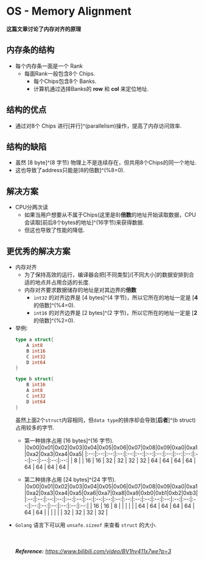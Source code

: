 # OS - Memory Alignment

**这篇文章讨论了内存对齐的原理**
<!--more-->
##  内存条的结构
- 每个内存条一面是一个 Rank
    - 每面Rank一般包含8个 Chips.
        - 每个Chips包含8个 Banks.
        - 计算机通过选择Banks的 **row** 和 **col** 来定位地址.

## 结构的优点
* 通过对8个 Chips 进行[并行]^(parallelism)操作，提高了内存访问效率.

##  结构的缺陷
* 虽然 [8 byte]^(8 字节) 物理上不是连续存在，但共用8个Chips的同一个地址.
* 这也导致了address只能是[8的倍数]^(%8=0).

## 解决方案
- CPU分两次读
    - 如果当用户想要从不属于Chips(这里是8)**倍数**的地址开始读取数据，CPU会读取[前后8个bytes的地址]^(16字节)来获得数据.
    - 但这也导致了性能的降低.


## 更优秀的解决方案
* 内存对齐
    * 为了保持高效的运行，编译器会把[不同类型]/[不同大小]的数据安排到合适的地点并占用合适的长度.
    - 内存对齐要求数据储存的地址是对其边界的**倍数**
        - `int32` 的对齐边界是 [4 bytes]^(4 字节)，所以它所在的地址一定是 [**4** 的倍数]^(%4=0).
        - `int16` 的对齐边界是 [2 bytes]^(2 字节)，所以它所在的地址一定是 [**2** 的倍数]^(%2=0).
* 举例:
    ```go
    type a struct{
        A int8
        B int16
        C int32
        D int64
    }

    type b struct{
        B int16
        A int8
        C int32
        D int64
    }
    ```
    虽然上面2个`struct`内容相同，但`data type`的排序却会导致[**后者**]^(b struct)占用较多的字节.
    * 第一种排序占用 [16 bytes]^(16 字节).
          |0x00|0x01|0x02|0x03|0x04|0x05|0x06|0x07|0x08|0x09|0xa0|0xa1|0xa2|0xa3|0xa4|0xa5|
          |:--:|:--:|:--:|:--:|:--:|:--:|:--:|:--:|:--:|:--:|:--:|:--:|:--:|:--:|:--:|:--:|
          | 8  |    | 16 | 16 | 32 | 32 | 32 | 32 | 64 | 64 | 64 | 64 | 64 | 64 | 64 | 64 |
          
    * 第二种排序占用 [24 bytes]^(24 字节).
          |0x00|0x01|0x02|0x03|0x04|0x05|0x06|0x07|0x08|0x09|0xa0|0xa1|0xa2|0xa3|0xa4|0xa5|0xa6|0xa7|0xa8|0xa9|0xb0|0xb1|0xb2|0xb3| 
          |:--:|:--:|:--:|:--:|:--:|:--:|:--:|:--:|:--:|:--:|:--:|:--:|:--:|:--:|:--:|:--:|:--:|:--:|:--:|:--:|:--:|:--:|:--:|:--:|
          | 16 | 16 | 8  |    |    |    |    |    | 64 | 64 | 64 | 64 | 64 | 64 | 64 |    |    |    |    |    | 32 | 32 | 32 | 32 |
* `Golang` 语言下可以用 `unsafe.sizeof` 来查看 `struct` 的大小.
<br/><br/>
<br/><br/>
***Reference:*** *https://www.bilibili.com/video/BV1hv411x7we?p=3*
